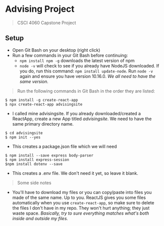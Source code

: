 # Advising Project
> CSCI 4060 Capstone Project

## Setup
- Open Git Bash on your desktop (right click)
- Run a few commands in your Git Bash before continuing: 
    -   `npm install npm -g` downloads the latest version of npm
    -   `node -v` will check to see if you already have NodeJS downloaded. If you do, run this command: `npm install update-node`. Run `node -v` again and ensure you have version 10.16.0. *We all need to have the same version.*
> Run the following commands in Git Bash in the order they are listed:
```shell
$ npm install -g create-react-app
$ npx create-react-app advisingsite 
```
- I called mine advisingsite. If you already downloaded/created a ReactApp, create a new App titled *advisingsite*. We need to have the same primary directory name.
```shell
$ cd advisingsite
$ npm init --yes
```
- This creates a package.json file which we will need
```shell
$ npm install --save express body-parser 
$ npm install express-session
$npm install dotenv --save
```
- This creates a .env file. We don't need it yet, so leave it blank.
> Some side notes

- You'll have to download my files or you can copy/paste into files you made of the same name. Up to you. ReactJS gives you some files automatically when you use `create-react-app`, so make sure to delete the files I don't have in my repo. They won't hurt anything; they just waste space. *Basically, try to sure everything matches what's both inside and outside my files.*